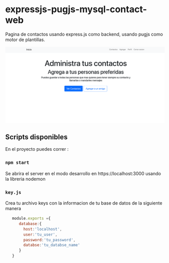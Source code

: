# expressjs-pugjs-mysql-contact-web
Pagina de contactos usando express.js como backend, usando pugjs como motor de plantillas.

![image-muestra](https://github.com/Will2020-cpu/expressjs-pugjs-mysql-contact-web/blob/master/public/images/img.png)

## Scripts disponibles
  En el proyecto puedes correr :
  
### `npm start`
Se abrira el server en el modo desarrollo en https://localhost:3000
usando la libreria nodemon


### `key.js`
Crea tu archivo keys con la informacion de tu base de datos de la siguiente manera

``` javascript
   module.exports ={
      database:{
        host:'localhost',
        user:'tu_user',
        password:'tu_password',
        databse:'tu_databse_name'
      }
   }
```

